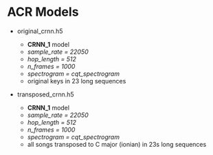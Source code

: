 # ACR Models

- original_crnn.h5
  - **CRNN_1** model
  - *sample_rate = 22050*
  - *hop_length = 512*
  - *n_frames = 1000*
  - *spectrogram = cqt_spectrogram*
  - original keys in 23 long sequences

- transposed_crnn.h5
  - **CRNN_1** model
  - *sample_rate = 22050*
  - *hop_length = 512*
  - *n_frames = 1000*
  - *spectrogram = cqt_spectrogram*
  - all songs transposed to C major (ionian) in 23s long sequences